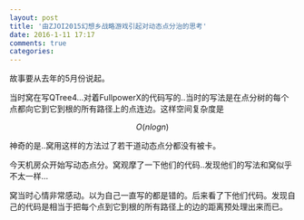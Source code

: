 ```yaml
---
layout: post
title: '由ZJOI2015幻想乡战略游戏引起对动态点分治的思考'
date: 2016-1-11 17:17
comments: true
categories: 
---
```


故事要从去年的5月份说起。

当时窝在写QTree4...对着FullpowerX的代码写的..当时的写法是在点分树的每个点都向它到它到根的所有路径上的点连边。这样空间复杂度是

$$O(nlogn)$$

神奇的是..窝用这样的方法过了若干道动态点分都没有被卡。

今天机房众开始写动态点分。窝观摩了一下他们的代码..发现他们的写法和窝似乎不太一样...

窝当时心情非常感动。以为自己一直写的都是错的。后来看了下他们代码。发现自己的代码是相当于把每个点到它到根的所有路径上的边的距离预处理出来而已。


